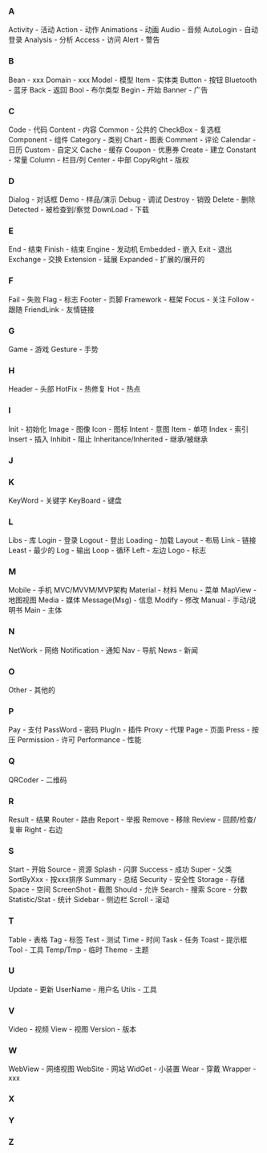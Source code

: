 ### A
Activity - 活动
Action - 动作
Animations - 动画
Audio - 音频
AutoLogin - 自动登录
Analysis - 分析
Access - 访问
Alert - 警告

### B
Bean - xxx
Domain - xxx
Model - 模型
Item - 实体类
Button - 按钮
Bluetooth - 蓝牙
Back - 返回
Bool - 布尔类型
Begin - 开始
Banner - 广告

### C
Code - 代码
Content - 内容
Common - 公共的
CheckBox - 复选框
Component - 组件
Category - 类别
Chart - 图表
Comment - 评论
Calendar - 日历
Custom - 自定义
Cache - 缓存
Coupon - 优惠券
Create - 建立
Constant - 常量
Column - 栏目/列
Center - 中部
CopyRight - 版权

### D
Dialog - 对话框
Demo - 样品/演示
Debug - 调试
Destroy - 销毁
Delete - 删除
Detected - 被检查到/察觉
DownLoad - 下载

### E
End - 结束
Finish - 结束
Engine - 发动机
Embedded - 嵌入
Exit - 退出
Exchange - 交换
Extension - 延展
Expanded - 扩展的/展开的

### F
Fail - 失败
Flag - 标志
Footer - 页脚
Framework - 框架
Focus - 关注
Follow - 跟随
FriendLink - 友情链接

### G
Game - 游戏
Gesture - 手势

### H
Header - 头部
HotFix - 热修复
Hot - 热点

### I
Init - 初始化
Image - 图像
Icon - 图标
Intent - 意图
Item - 单项
Index - 索引
Insert - 插入
Inhibit - 阻止
Inheritance/Inherited - 继承/被继承

### J

### K
KeyWord - 关键字
KeyBoard - 键盘

### L
Libs - 库
Login - 登录
Logout - 登出
Loading - 加载
Layout - 布局
Link - 链接
Least - 最少的
Log - 输出
Loop - 循环
Left - 左边
Logo - 标志

### M
Mobile - 手机
MVC/MVVM/MVP架构
Material - 材料
Menu - 菜单
MapView - 地图视图
Media - 媒体
Message(Msg) - 信息
Modify - 修改
Manual - 手动/说明书
Main - 主体

### N
NetWork - 网络
Notification - 通知
Nav - 导航
News - 新闻

### O
Other - 其他的

### P
Pay - 支付
PassWord - 密码
PlugIn - 插件
Proxy - 代理
Page - 页面
Press - 按压
Permission - 许可
Performance - 性能

### Q
QRCoder - 二维码

### R
Result - 结果
Router - 路由
Report - 举报
Remove - 移除
Review - 回顾/检查/复审
Right - 右边

### S
Start - 开始
Source - 资源
Splash - 闪屏
Success - 成功
Super - 父类
SortByXxx - 按xxx排序
Summary - 总结
Security - 安全性
Storage - 存储
Space - 空间
ScreenShot - 截图
Should - 允许
Search - 搜索
Score - 分数
Statistic/Stat - 统计
Sidebar - 侧边栏
Scroll - 滚动

### T
Table - 表格
Tag - 标签
Test - 测试
Time - 时间
Task - 任务
Toast - 提示框
Tool - 工具
Temp/Tmp - 临时
Theme - 主题

### U
Update - 更新
UserName - 用户名
Utils - 工具

### V
Video - 视频
View - 视图
Version - 版本

### W
WebView - 网络视图
WebSite - 网站
WidGet - 小装置
Wear - 穿戴
Wrapper - xxx

### X

### Y

### Z